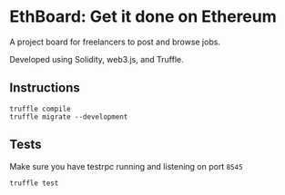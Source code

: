 # EthBoard: Get it done on Ethereum
A project board for freelancers to post and browse jobs.

Developed using Solidity, web3.js, and Truffle.

## Instructions
```
truffle compile
truffle migrate --development
```

## Tests
Make sure you have testrpc running and listening on port `8545`
```
truffle test
```
